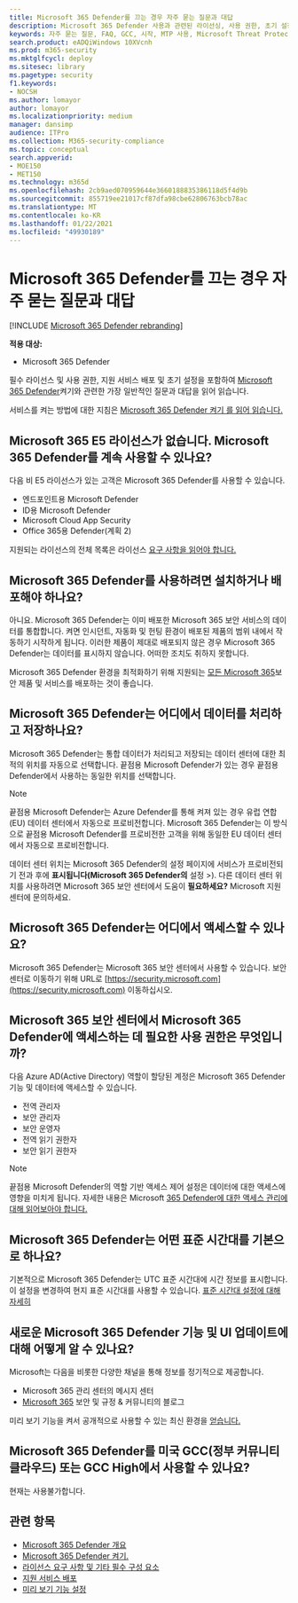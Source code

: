 ```yaml
---
title: Microsoft 365 Defender를 끄는 경우 자주 묻는 질문과 대답
description: Microsoft 365 Defender 사용과 관련된 라이선싱, 사용 권한, 초기 설정 및 기타 제품 및 서비스에 대한 가장 일반적으로 묻는 질문에 대한 답변을 얻습니다.
keywords: 자주 묻는 질문, FAQ, GCC, 시작, MTP 사용, Microsoft Threat Protection, M365, 보안, 데이터 위치, 필요한 사용 권한, 라이선스 자격, 설정 페이지
search.product: eADQiWindows 10XVcnh
ms.prod: m365-security
ms.mktglfcycl: deploy
ms.sitesec: library
ms.pagetype: security
f1.keywords:
- NOCSH
ms.author: lomayor
author: lomayor
ms.localizationpriority: medium
manager: dansimp
audience: ITPro
ms.collection: M365-security-compliance
ms.topic: conceptual
search.appverid:
- MOE150
- MET150
ms.technology: m365d
ms.openlocfilehash: 2cb9aed070959644e3660188835386118d5f4d9b
ms.sourcegitcommit: 855719ee21017cf87dfa98cbe62806763bcb78ac
ms.translationtype: MT
ms.contentlocale: ko-KR
ms.lasthandoff: 01/22/2021
ms.locfileid: "49930189"
---
```

# <a name="frequently-asked-questions-when-turning-on-microsoft-365-defender"></a>Microsoft 365 Defender를 끄는 경우 자주 묻는 질문과 대답

[!INCLUDE [Microsoft 365 Defender rebranding](../includes/microsoft-defender.md)]


**적용 대상:**
- Microsoft 365 Defender

필수 라이선스 및 사용 권한, 지원 서비스 배포 및 초기 설정을 포함하여 [Microsoft 365 Defender](microsoft-threat-protection.md)켜기와 관련한 가장 일반적인 질문과 대답을 읽어 읽습니다.

서비스를 켜는 방법에 대한 지침은 [Microsoft 365 Defender 켜기 를 읽어 읽습니다.](mtp-enable.md)

## <a name="i-dont-have-a-microsoft-365-e5-license-can-i-still-use-microsoft-365-defender"></a>Microsoft 365 E5 라이선스가 없습니다. Microsoft 365 Defender를 계속 사용할 수 있나요?

다음 비 E5 라이선스가 있는 고객은 Microsoft 365 Defender를 사용할 수 있습니다.

- 엔드포인트용 Microsoft Defender
- ID용 Microsoft Defender
- Microsoft Cloud App Security
- Office 365용 Defender(계획 2)
 
지원되는 라이선스의 전체 목록은 라이선스 [요구 사항을 읽어야 합니다.](prerequisites.md#licensing-requirements)

## <a name="do-i-need-to-install-or-deploy-anything-to-start-using-microsoft-365-defender"></a>Microsoft 365 Defender를 사용하려면 설치하거나 배포해야 하나요?

아니요. Microsoft 365 Defender는 이미 배포한 Microsoft 365 보안 서비스의 데이터를 통합합니다. 켜면 인시던트, 자동화 및 헌팅 환경이 배포된 제품의 범위 내에서 작동하기 시작하게 됩니다. 이러한 제품이 제대로 배포되지 않은 경우 Microsoft 365 Defender는 데이터를 표시하지 않습니다. 어떠한 조치도 취하지 못합니다.

Microsoft 365 Defender 환경을 최적화하기 위해  지원되는 [모든 Microsoft 365](deploy-supported-services.md)보안 제품 및 서비스를 배포하는 것이 좋습니다.

## <a name="where-does-microsoft-365-defender-process-and-store-my-data"></a>Microsoft 365 Defender는 어디에서 데이터를 처리하고 저장하나요?
Microsoft 365 Defender는 통합 데이터가 처리되고 저장되는 데이터 센터에 대한 최적의 위치를 자동으로 선택합니다. 끝점용 Microsoft Defender가 있는 경우 끝점용 Defender에서 사용하는 동일한 위치를 선택합니다.

>[!NOTE]
>끝점용 Microsoft Defender는 Azure Defender를 통해 켜져 있는 경우 유럽 연합(EU) 데이터 센터에서 자동으로 프로비전합니다. Microsoft 365 Defender는 이 방식으로 끝점용 Microsoft Defender를 프로비전한 고객을 위해 동일한 EU 데이터 센터에서 자동으로 프로비전합니다. 

데이터 센터 위치는 Microsoft 365 Defender의 설정 페이지에 서비스가 프로비전되기 전과 후에 **표시됩니다(Microsoft 365 Defender의** 설정 >). 다른 데이터 센터 위치를 사용하려면 Microsoft 365 보안 센터에서 도움이 **필요하세요?** Microsoft 지원 센터에 문의하세요.

## <a name="where-can-i-access-microsoft-365-defender"></a>Microsoft 365 Defender는 어디에서 액세스할 수 있나요?

Microsoft 365 Defender는 Microsoft 365 보안 센터에서 사용할 수 있습니다. 보안 센터로 이동하기 위해 URL로 [https://security.microsoft.com](https://security.microsoft.com) 이동하십시오.

##  <a name="what-permissions-do-i-need-to-access-microsoft-365-defender-in-microsoft-365-security-center"></a>Microsoft 365 보안 센터에서 Microsoft 365 Defender에 액세스하는 데 필요한 사용 권한은 무엇입니까?

다음 Azure AD(Active Directory) 역할이 할당된 계정은 Microsoft 365 Defender 기능 및 데이터에 액세스할 수 있습니다.

- 전역 관리자
- 보안 관리자
- 보안 운영자
- 전역 읽기 권한자
- 보안 읽기 권한자

>[!NOTE]
>끝점용 Microsoft Defender의 역할 기반 액세스 제어 설정은 데이터에 대한 액세스에 영향을 미치게 됩니다. 자세한 내용은 Microsoft [365 Defender에 대한 액세스 관리에 대해 읽어보아야 합니다.](mtp-permissions.md)

## <a name="what-time-zone-does-microsoft-365-defender-default-to"></a>Microsoft 365 Defender는 어떤 표준 시간대를 기본으로 하나요?
기본적으로 Microsoft 365 Defender는 UTC 표준 시간대에 시간 정보를 표시합니다. 이 설정을 변경하여 현지 표준 시간대를 사용할 수 있습니다. [표준 시간대 설정에 대해 자세히](mtp-time-zone.md)

## <a name="how-can-i-learn-about-new-microsoft-365-defender-feature-and-ui-updates"></a>새로운 Microsoft 365 Defender 기능 및 UI 업데이트에 대해 어떻게 알 수 있나요?

Microsoft는 다음을 비롯한 다양한 채널을 통해 정보를 정기적으로 제공합니다.

- Microsoft [](../../admin/manage/message-center.md) 365 관리 센터의 메시지 센터
- [Microsoft 365](https://techcommunity.microsoft.com/t5/security-privacy-and-compliance/bg-p/securityprivacycompliance) 보안 및 규정 & 커뮤니티의 블로그

미리 보기 기능을 켜서 공개적으로 사용할 수 있는 최신 환경을 [얻습니다.](preview.md)

## <a name="is-microsoft-365-defender-available-for-us-government-community-cloud-gcc-or-gcc-high"></a>Microsoft 365 Defender를 미국 GCC(정부 커뮤니티 클라우드) 또는 GCC High에서 사용할 수 있나요?
현재는 사용불가합니다. 

## <a name="related-topics"></a>관련 항목

- [Microsoft 365 Defender 개요](microsoft-threat-protection.md)
- [Microsoft 365 Defender 켜기.](mtp-enable.md)
- [라이선스 요구 사항 및 기타 필수 구성 요소](prerequisites.md)
- [지원 서비스 배포](deploy-supported-services.md)
- [미리 보기 기능 설정](preview.md)
